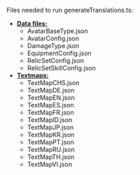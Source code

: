 Files needed to run generateTranslations.ts:
* <u>**Data files:**</u>
  * AvatarBaseType.json
  * AvatarConfig.json
  * DamageType.json
  * EquipmentConfig.json
  * RelicSetConfig.json
  * RelicSetSkillConfig.json
* <u>**Textmaps:**</u>
  * TextMapCHS.json
  * TextMapDE.json
  * TextMapEN.json
  * TextMapES.json
  * TextMapFR.json
  * TextMapID.json
  * TextMapJP.json
  * TextMapKR.json
  * TextMapPT.json
  * TextMapRU.json
  * TextMapTH.json
  * TextMapVI.json
